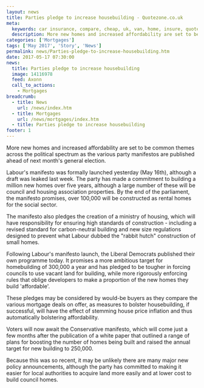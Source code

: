 ```yaml
---
layout: news
title: Parties pledge to increase housebuilding - Quotezone.co.uk
meta:
  keywords: car insurance, compare, cheap, uk, van, home, insure, quotes, online, comparison, bike, loans, life
  description: More new homes and increased affordability are set to be common themes across the political spectrum as the various party manifestos are published ahead of next month&#39;s general election
categories: ['Mortgages']
tags: ['May 2017', 'Story', 'News']
permalink: news/Parties-pledge-to-increase-housebuilding.htm
date: 2017-05-17 07:30:00
news:
  title: Parties pledge to increase housebuilding
  image: 14116978
  feed: Axonn
  call_to_actions:
    - Mortgages
breadcrumb:
  - title: News
    url: /news/index.htm
  - title: Mortgages
    url: /news/mortgages/index.htm
  - title: Parties pledge to increase housebuilding
footer: 1
---
```


More new homes and increased affordability are set to be common themes across the political spectrum as the various party manifestos are published ahead of next month&#39;s general election.

Labour&#39;s manifesto was formally launched yesterday (May 16th), although a draft was leaked last week. The party has made a commitment to building a million new homes over five years, although a large number of these will be council and housing association properties. By the end of the parliament, the manifesto promises, over 100,000 will be constructed as rental homes for the social sector.

The manifesto also pledges the creation of a ministry of housing, which will have responsibility for ensuring high standards of construction - including a revised standard for carbon-neutral building and new size regulations designed to prevent what Labour dubbed the &quot;rabbit hutch&quot; construction of small homes.

Following Labour&#39;s manifesto launch, the Liberal Democrats published their own programme today. It promises a more ambitious target for homebuilding of 300,000 a year and has pledged to be tougher in forcing councils to use vacant land for building, while more rigorously enforcing rules that oblige developers to make a proportion of the new homes they build &#39;affordable&#39;.

These pledges may be considered by would-be buyers as they compare the various mortgage deals on offer, as measures to bolster housebuilding, if successful, will have the effect of stemming house price inflation and thus automatically bolstering affordability.&nbsp;

Voters will now await the Conservative manifesto, which will come just a few months after the publication of a white paper that outlined a range of plans for boosting the number of homes being built and raised the annual target for new building to 250,000.

Because this was so recent, it may be unlikely there are many major new policy announcements, although the party has committed to making it easier for local authorities to acquire land more easily and at lower cost to build council homes.
